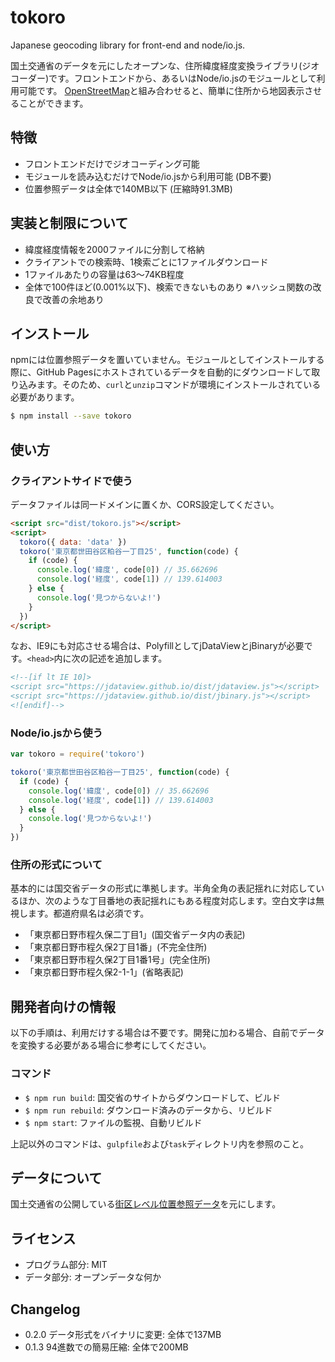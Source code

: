 # tokoro

Japanese geocoding library for front-end and node/io.js.

国土交通省のデータを元にしたオープンな、住所緯度経度変換ライブラリ(ジオコーダー)です。フロントエンドから、あるいはNode/io.jsのモジュールとして利用可能です。
[OpenStreetMap](https://www.openstreetmap.org/)と組み合わせると、簡単に住所から地図表示させることができます。

## 特徴

- フロントエンドだけでジオコーディング可能
- モジュールを読み込むだけでNode/io.jsから利用可能 (DB不要)
- 位置参照データは全体で140MB以下 (圧縮時91.3MB)

## 実装と制限について

- 緯度経度情報を2000ファイルに分割して格納
- クライアントでの検索時、1検索ごとに1ファイルダウンロード
- 1ファイルあたりの容量は63〜74KB程度
- 全体で100件ほど(0.001%以下)、検索できないものあり ※ハッシュ関数の改良で改善の余地あり

## インストール

npmには位置参照データを置いていません。モジュールとしてインストールする際に、GitHub Pagesにホストされているデータを自動的にダウンロードして取り込みます。そのため、`curl`と`unzip`コマンドが環境にインストールされている必要があります。

```bash
$ npm install --save tokoro
```

## 使い方

### クライアントサイドで使う

データファイルは同一ドメインに置くか、CORS設定してください。

```html
<script src="dist/tokoro.js"></script>
<script>
  tokoro({ data: 'data' })
  tokoro('東京都世田谷区粕谷一丁目25', function(code) {
    if (code) {
      console.log('緯度', code[0]) // 35.662696
      console.log('経度', code[1]) // 139.614003
    } else {
      console.log('見つからないよ!')
    }
  })
</script>
```

なお、IE9にも対応させる場合は、PolyfillとしてjDataViewとjBinaryが必要です。`<head>`内に次の記述を追加します。

```html
<!--[if lt IE 10]>
<script src="https://jdataview.github.io/dist/jdataview.js"></script>
<script src="https://jdataview.github.io/dist/jbinary.js"></script>
<![endif]-->
```

### Node/io.jsから使う

```javascript
var tokoro = require('tokoro')

tokoro('東京都世田谷区粕谷一丁目25', function(code) {
  if (code) {
    console.log('緯度', code[0]) // 35.662696
    console.log('経度', code[1]) // 139.614003
  } else {
    console.log('見つからないよ!')
  }
})
```

### 住所の形式について

基本的には国交省データの形式に準拠します。半角全角の表記揺れに対応しているほか、次のような丁目番地の表記揺れにもある程度対応します。空白文字は無視します。都道府県名は必須です。

- 「東京都日野市程久保二丁目1」(国交省データ内の表記)
- 「東京都日野市程久保2丁目1番」(不完全住所)
- 「東京都日野市程久保2丁目1番1号」(完全住所)
- 「東京都日野市程久保2-1-1」(省略表記)

## 開発者向けの情報

以下の手順は、利用だけする場合は不要です。開発に加わる場合、自前でデータを変換する必要がある場合に参考にしてください。

### コマンド

- `$ npm run build`: 国交省のサイトからダウンロードして、ビルド
- `$ npm run rebuild`: ダウンロード済みのデータから、リビルド
- `$ npm start`: ファイルの監視、自動リビルド

上記以外のコマンドは、`gulpfile`および`task`ディレクトリ内を参照のこと。

## データについて

国土交通省の公開している[街区レベル位置参照データ](http://nlftp.mlit.go.jp/isj/)を元にします。

## ライセンス

- プログラム部分: MIT
- データ部分: オープンデータな何か

## Changelog

- 0.2.0 データ形式をバイナリに変更: 全体で137MB
- 0.1.3 94進数での簡易圧縮: 全体で200MB
